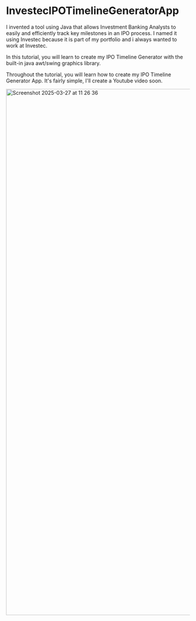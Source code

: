 # InvestecIPOTimelineGeneratorApp
I invented a tool using Java that allows Investment Banking Analysts to easily and efficiently track key milestones in an IPO process. I named it using Investec because it is part of my portfolio and i always wanted to work at Investec.

In this tutorial, you will learn to create my IPO Timeline Generator with the built-in java awt/swing graphics library.

Throughout the tutorial, you will learn how to create my IPO Timeline Generator App. It's fairly simple, I'll create a Youtube video soon.

<img width="1440" alt="Screenshot 2025-03-27 at 11 26 36" src="https://github.com/user-attachments/assets/d2294352-6839-43cb-8fdd-211c94bf5d83" />
